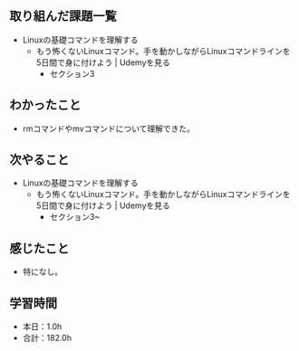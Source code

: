 ## 取り組んだ課題一覧
- Linuxの基礎コマンドを理解する
  - もう怖くないLinuxコマンド。手を動かしながらLinuxコマンドラインを5日間で身に付けよう | Udemyを見る
    - セクション3
## わかったこと
-  rmコマンドやmvコマンドについて理解できた。
## 次やること
- Linuxの基礎コマンドを理解する
  - もう怖くないLinuxコマンド。手を動かしながらLinuxコマンドラインを5日間で身に付けよう | Udemyを見る
    - セクション3~
## 感じたこと
- 特になし。
## 学習時間
- 本日：1.0h
- 合計：182.0h